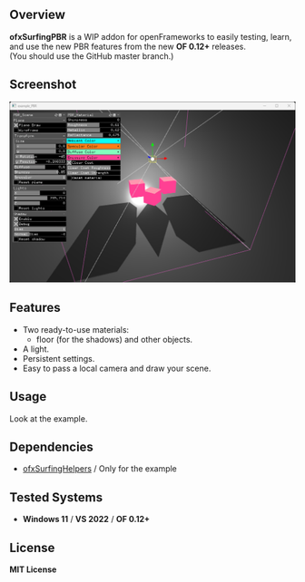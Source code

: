 ## Overview
**ofxSurfingPBR** is a WIP addon for openFrameworks to easily testing, learn, and use the new PBR features from the new **OF 0.12+** releases.  
(You should use the GitHub master branch.)

## Screenshot
![](example_PBR/Capture.png)

## Features
- Two ready-to-use materials:
  - floor (for the shadows) and other objects.
- A light.
- Persistent settings.
- Easy to pass a local camera and draw your scene.

## Usage
Look at the example.

## Dependencies
* [ofxSurfingHelpers](https://github.com/moebiussurfing/ofxSurfingHelpers) / Only for the example  

## Tested Systems
* **Windows 11** / **VS 2022** / **OF 0.12+**

## License
**MIT License**
